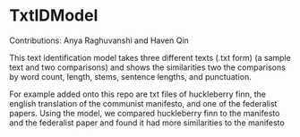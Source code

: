 # TxtIDModel
Contributions: Anya Raghuvanshi and Haven Qin

This text identification model takes three different texts (.txt form) (a sample text and two comparisons) and shows the similarities two the comparisons by word count, length, stems, sentence lengths, and punctuation.

For example added onto this repo are txt files of huckleberry finn, the english translation of the communist manifesto, and one of the federalist papers. Using the model, we compared huckleberry finn to the manifesto and the federalist paper and found it had more similarities to the manifesto
